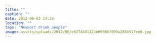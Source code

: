 ```yaml
---
title: ""
caption: ""
date: 2012-06-03 14:38
location: ""
tags: "Newport drunk people"
image: assets/uploads/2012/06/e6274b0132bb00666f009a288b517ee0.jpg
---
```

